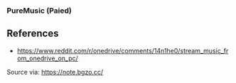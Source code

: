 ### PureMusic (Paied)

## References

- https://www.reddit.com/r/onedrive/comments/14n1he0/stream_music_from_onedrive_on_pc/

Source via: https://note.bgzo.cc/